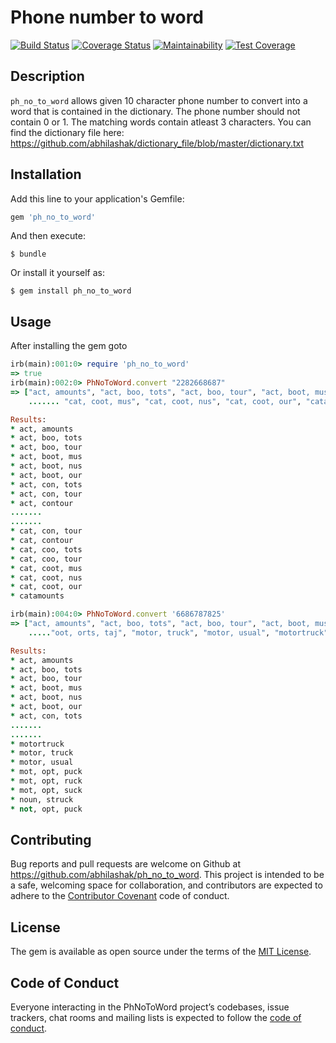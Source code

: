 # Phone number to word

[![Build Status](https://travis-ci.org/abhilashak/ph_no_to_word.svg?branch=master)](https://travis-ci.org/abhilashak/ph_no_to_word)
[![Coverage Status](https://coveralls.io/repos/github/abhilashak/ph_no_to_word/badge.svg?branch=master)](https://coveralls.io/github/abhilashak/ph_no_to_word?branch=master)
[![Maintainability](https://api.codeclimate.com/v1/badges/f2ca1f82e31ac3d81132/maintainability)](https://codeclimate.com/github/abhilashak/ph_no_to_word/maintainability)
[![Test Coverage](https://api.codeclimate.com/v1/badges/f2ca1f82e31ac3d81132/test_coverage)](https://codeclimate.com/github/abhilashak/ph_no_to_word/test_coverage)

## Description

  `ph_no_to_word` allows given 10 character phone number to convert into a word that is contained in the dictionary.
  The phone number should not contain 0 or 1. The matching words contain atleast 3 characters.
  You can find the dictionary file here: https://github.com/abhilashak/dictionary_file/blob/master/dictionary.txt

## Installation

Add this line to your application's Gemfile:

```ruby
gem 'ph_no_to_word'
```

And then execute:

    $ bundle

Or install it yourself as:

    $ gem install ph_no_to_word


## Usage
After installing the gem goto

```ruby
irb(main):001:0> require 'ph_no_to_word'
=> true
irb(main):002:0> PhNoToWord.convert "2282668687"
=> ["act, amounts", "act, boo, tots", "act, boo, tour", "act, boot, mus",
    ....... "cat, coot, mus", "cat, coot, nus", "cat, coot, our", "catamounts"]

Results:
* act, amounts
* act, boo, tots
* act, boo, tour
* act, boot, mus
* act, boot, nus
* act, boot, our
* act, con, tots
* act, con, tour
* act, contour
.......
.......
* cat, con, tour
* cat, contour
* cat, coo, tots
* cat, coo, tour
* cat, coot, mus
* cat, coot, nus
* cat, coot, our
* catamounts
```

```ruby
irb(main):004:0> PhNoToWord.convert '6686787825'
=> ["act, amounts", "act, boo, tots", "act, boo, tour", "act, boot, mus",
    ....."oot, orts, taj", "motor, truck", "motor, usual", "motortruck", "nouns, truck","nouns, usual"]

Results:
* act, amounts
* act, boo, tots
* act, boo, tour
* act, boot, mus
* act, boot, nus
* act, boot, our
* act, con, tots
.......
.......
* motortruck
* motor, truck
* motor, usual
* mot, opt, puck
* mot, opt, ruck
* mot, opt, suck
* noun, struck
* not, opt, puck
```

## Contributing

Bug reports and pull requests are welcome on Github at https://github.com/abhilashak/ph_no_to_word. This project is intended to be a safe, welcoming space for collaboration, and contributors are expected to adhere to the [Contributor Covenant](http://contributor-covenant.org) code of conduct.

## License

The gem is available as open source under the terms of the [MIT License](https://opensource.org/licenses/MIT).

## Code of Conduct

Everyone interacting in the PhNoToWord project’s codebases, issue trackers, chat rooms and mailing lists is expected to follow the [code of conduct](https://github.com/[USERNAME]/ph_no_to_word/blob/master/CODE_OF_CONDUCT.md).
